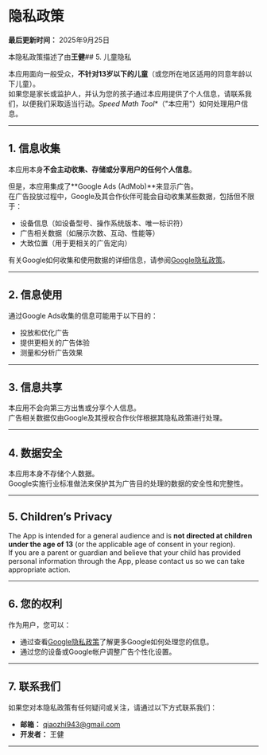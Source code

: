 # 隐私政策

**最后更新时间：** 2025年9月25日

本隐私政策描述了由**王健**## 5. 儿童隐私

本应用面向一般受众，**不针对13岁以下的儿童**（或您所在地区适用的同意年龄以下儿童）。  
如果您是家长或监护人，并认为您的孩子通过本应用提供了个人信息，请联系我们，以便我们采取适当行动。*Speed Math Tool**（"本应用"）如何处理用户信息。

---

## 1. 信息收集

本应用本身**不会主动收集、存储或分享用户的任何个人信息**。

但是，本应用集成了**Google Ads (AdMob)**来显示广告。  
在广告投放过程中，Google及其合作伙伴可能会自动收集某些数据，包括但不限于：

- 设备信息（如设备型号、操作系统版本、唯一标识符）
- 广告相关数据（如展示次数、互动、性能等）
- 大致位置（用于更相关的广告定向）

有关Google如何收集和使用数据的详细信息，请参阅[Google隐私政策](https://policies.google.com/privacy)。

---

## 2. 信息使用

通过Google Ads收集的信息可能用于以下目的：

- 投放和优化广告
- 提供更相关的广告体验
- 测量和分析广告效果

---

## 3. 信息共享

本应用不会向第三方出售或分享个人信息。  
广告相关数据仅由Google及其授权合作伙伴根据其隐私政策进行处理。

---

## 4. 数据安全

本应用本身不存储个人数据。  
Google实施行业标准做法来保护其为广告目的处理的数据的安全性和完整性。

---

## 5. Children’s Privacy

The App is intended for a general audience and is **not directed at children under the age of 13** (or the applicable age of consent in your region).  
If you are a parent or guardian and believe that your child has provided personal information through the App, please contact us so we can take appropriate action.

---

## 6. 您的权利

作为用户，您可以：

- 通过查看[Google隐私政策](https://policies.google.com/privacy)了解更多Google如何处理您的信息。
- 通过您的设备或Google帐户调整广告个性化设置。

---

## 7. 联系我们

如果您对本隐私政策有任何疑问或关注，请通过以下方式联系我们：

- **邮箱：** qiaozhi943@gmail.com
- **开发者：** 王健

---
